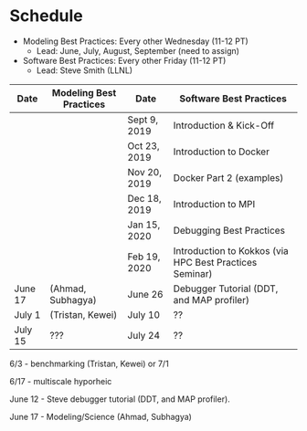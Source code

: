 # Schedule
* Modeling Best Practices: Every other Wednesday (11-12 PT)
  - Lead:  June, July, August, September (need to assign)
* Software Best Practices: Every other Friday (11-12 PT)
  - Lead:  Steve Smith (LLNL)

| Date     |   Modeling Best Practices  | Date     | Software Best Practices |
|----------|----------------------------|-------------|-------------------------|
|          |                            |Sept 9, 2019 |Introduction & Kick-Off |
|          |                            |Oct 23, 2019 |Introduction to Docker|
|          |                            |Nov 20, 2019 |Docker Part 2 (examples)|
|          |                            |Dec 18, 2019 |Introduction to MPI |
|          |                            |Jan 15, 2020 |Debugging Best Practices |
|          |                            |Feb 19, 2020 |Introduction to Kokkos (via HPC Best Practices Seminar)|
| June 17  |  (Ahmad, Subhagya)         |June 26   | Debugger Tutorial (DDT, and MAP profiler) |
| July 1   |   (Tristan, Kewei)         |July 10   |  ?? |
| July 15  | ???                        |July 24   |  ?? |

6/3 - benchmarking (Tristan, Kewei) or 7/1

6/17 - multiscale hyporheic 

June 12 - Steve debugger tutorial (DDT, and MAP profiler).

June 17 - Modeling/Science (Ahmad, Subhagya)


